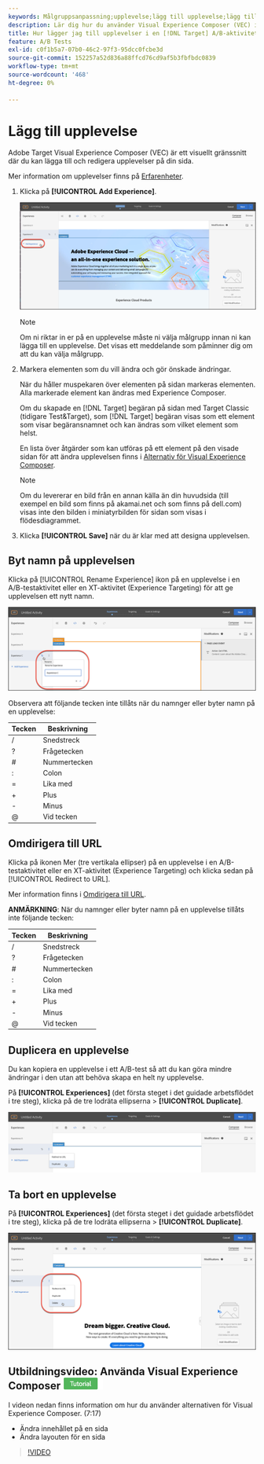 ```yaml
---
keywords: Målgruppsanpassning;upplevelse;lägg till upplevelse;lägg till upplevelse
description: Lär dig hur du använder Visual Experience Composer (VEC) i Adobe Target. VEC ger ett visuellt gränssnitt för att lägga till och redigera upplevelser på din sida.
title: Hur lägger jag till upplevelser i en [!DNL Target] A/B-aktivitet?
feature: A/B Tests
exl-id: c0f1b5a7-07b0-46c2-97f3-95dcc0fcbe3d
source-git-commit: 152257a52d836a88ffcd76cd9af5b3fbfbdc0839
workflow-type: tm+mt
source-wordcount: '468'
ht-degree: 0%

---
```


# Lägg till upplevelse

Adobe Target Visual Experience Composer (VEC) är ett visuellt gränssnitt där du kan lägga till och redigera upplevelser på din sida.

Mer information om upplevelser finns på [Erfarenheter](/help/main/c-experiences/experiences.md#concept_A2E10F6AFB3D4AEAB6951EE14688848D).

1. Klicka på **[!UICONTROL Add Experience]**.

   ![Alternativet Lägg till upplevelse](/help/main/c-activities/t-test-ab/t-test-create-ab/assets/add-experience.png)

   >[!NOTE]
   >
   >Om ni riktar in er på en upplevelse måste ni välja målgrupp innan ni kan lägga till en upplevelse. Det visas ett meddelande som påminner dig om att du kan välja målgrupp.

1. Markera elementen som du vill ändra och gör önskade ändringar.

   När du håller muspekaren över elementen på sidan markeras elementen. Alla markerade element kan ändras med Experience Composer.

   Om du skapade en [!DNL Target] begäran på sidan med Target Classic (tidigare Test&amp;Target), som [!DNL Target] begäran visas som ett element som visar begäransnamnet och kan ändras som vilket element som helst.

   En lista över åtgärder som kan utföras på ett element på den visade sidan för att ändra upplevelsen finns i [Alternativ för Visual Experience Composer](/help/main/c-experiences/c-visual-experience-composer/viztarget-options.md).


   >[!NOTE]
   >
   >Om du levererar en bild från en annan källa än din huvudsida (till exempel en bild som finns på akamai.net och som finns på dell.com) visas inte den bilden i miniatyrbilden för sidan som visas i flödesdiagrammet.

1. Klicka **[!UICONTROL Save]** när du är klar med att designa upplevelsen.

## Byt namn på upplevelsen

Klicka på [!UICONTROL Rename Experience] ikon på en upplevelse i en A/B-testaktivitet eller en XT-aktivitet (Experience Targeting) för att ge upplevelsen ett nytt namn.

![Byt namn på upplevelsen](/help/main/c-activities/t-test-ab/t-test-create-ab/assets/rename-experience.png)

Observera att följande tecken inte tillåts när du namnger eller byter namn på en upplevelse:

| Tecken | Beskrivning |
|--- |--- |
| / | Snedstreck |
| ? | Frågetecken |
| # | Nummertecken |
| : | Colon |
| = | Lika med |
| + | Plus |
| - | Minus |
| @ | Vid tecken |

## Omdirigera till URL

Klicka på ikonen Mer (tre vertikala ellipser) på en upplevelse i en A/B-testaktivitet eller en XT-aktivitet (Experience Targeting) och klicka sedan på [!UICONTROL Redirect to URL].

Mer information finns i [Omdirigera till URL](/help/main/c-experiences/c-visual-experience-composer/redirect-offer.md).

**ANMÄRKNING**: När du namnger eller byter namn på en upplevelse tillåts inte följande tecken:

| Tecken | Beskrivning |
|--- |--- |
| / | Snedstreck |
| ? | Frågetecken |
| # | Nummertecken |
| : | Colon |
| = | Lika med |
| + | Plus |
| - | Minus |
| @ | Vid tecken |

## Duplicera en upplevelse

Du kan kopiera en upplevelse i ett A/B-test så att du kan göra mindre ändringar i den utan att behöva skapa en helt ny upplevelse.

På **[!UICONTROL Experiences]** (det första steget i det guidade arbetsflödet i tre steg), klicka på de tre lodräta ellipserna > **[!UICONTROL Duplicate]**.

![Alternativet Duplicera upplevelse](/help/main/c-activities/t-test-ab/t-test-create-ab/assets/duplicate-experience.png)

## Ta bort en upplevelse

På **[!UICONTROL Experiences]** (det första steget i det guidade arbetsflödet i tre steg), klicka på de tre lodräta ellipserna > **[!UICONTROL Duplicate]**.

![Ta bort upplevelsealternativ](/help/main/c-activities/t-test-ab/t-test-create-ab/assets/delete-experience.png)

## Utbildningsvideo: Använda Visual Experience Composer ![Självstudiemärke](/help/main/assets/tutorial.png)

I videon nedan finns information om hur du använder alternativen för Visual Experience Composer. (7:17)

* Ändra innehållet på en sida
* Ändra layouten för en sida

>[!VIDEO](https://video.tv.adobe.com/v/17399)
